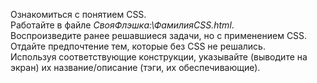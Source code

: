 Ознакомиться с понятием CSS.  
Работайте в файле *СвояФлэшка:\\ФамилияCSS.html*.  
Воспроизведите ранее решавшиеся задачи, но с применением CSS. Отдайте предпочтение тем, которые без CSS не решались.  
Используя соответствующие конструкции, указывайте (выводите на экран) их название/описание (тэги, их обеспечивающие). 
